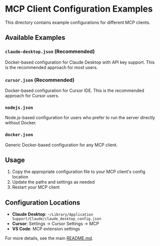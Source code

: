 # MCP Client Configuration Examples

This directory contains example configurations for different MCP clients.

## Available Examples

### `claude-desktop.json` (Recommended)
Docker-based configuration for Claude Desktop with API key support. This is the recommended approach for most users.

### `cursor.json` (Recommended)
Docker-based configuration for Cursor IDE. This is the recommended approach for Cursor users.

### `nodejs.json`
Node.js-based configuration for users who prefer to run the server directly without Docker.

### `docker.json`
Generic Docker-based configuration for any MCP client.

## Usage

1. Copy the appropriate configuration file to your MCP client's config location
2. Update the paths and settings as needed
3. Restart your MCP client

## Configuration Locations

- **Claude Desktop**: `~/Library/Application Support/Claude/claude_desktop_config.json`
- **Cursor**: Settings → Cursor Settings → MCP
- **VS Code**: MCP extension settings

For more details, see the main [README.md](../README.md).
